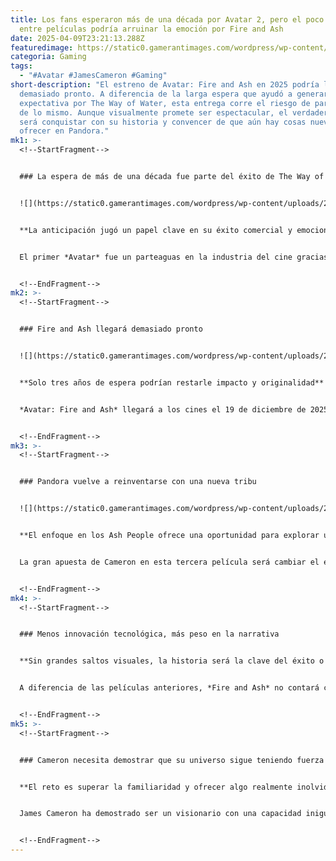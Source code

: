 ```yaml
---
title: Los fans esperaron más de una década por Avatar 2, pero el poco tiempo
  entre películas podría arruinar la emoción por Fire and Ash
date: 2025-04-09T23:21:13.288Z
featuredimage: https://static0.gamerantimages.com/wordpress/wp-content/uploads/2025/04/avatar-image-cropped.jpg?q=49&fit=crop&w=1140&h=&dpr=2
categoria: Gaming
tags:
  - "#Avatar #JamesCameron #Gaming"
short-description: "El estreno de Avatar: Fire and Ash en 2025 podría llegar
  demasiado pronto. A diferencia de la larga espera que ayudó a generar
  expectativa por The Way of Water, esta entrega corre el riesgo de parecer más
  de lo mismo. Aunque visualmente promete ser espectacular, el verdadero desafío
  será conquistar con su historia y convencer de que aún hay cosas nuevas que
  ofrecer en Pandora."
mk1: >-
  <!--StartFragment-->


  ### La espera de más de una década fue parte del éxito de The Way of Water


  ![](https://static0.gamerantimages.com/wordpress/wp-content/uploads/2023/01/avatar_-the-way-of-water_family.jpg?q=49&fit=crop&w=825&dpr=2)


  **La anticipación jugó un papel clave en su éxito comercial y emocional**


  El primer *Avatar* fue un parteaguas en la industria del cine gracias a sus revolucionarios efectos visuales. Su secuela, *The Way of Water*, llegó 13 años después, lo que permitió un salto tecnológico enorme y elevó la expectativa del público. El resultado fue un fenómeno cinematográfico que recaudó más de 2 mil millones de dólares. La larga espera generó conversaciones, teorías y entusiasmo que mantuvieron vivo el interés en la franquicia durante más de una década.


  <!--EndFragment-->
mk2: >-
  <!--StartFragment-->


  ### Fire and Ash llegará demasiado pronto


  ![](https://static0.gamerantimages.com/wordpress/wp-content/uploads/2025/02/avatar-2-photo-cropped.jpg?q=49&fit=crop&w=825&dpr=2)


  **Solo tres años de espera podrían restarle impacto y originalidad**


  *Avatar: Fire and Ash* llegará a los cines el 19 de diciembre de 2025, apenas tres años después de *The Way of Water*. Aunque esto podría parecer una decisión lógica para mantener el impulso, también corre el riesgo de agotar el interés del público. Las películas anteriores, aunque similares en ambientación, se sentían únicas gracias a los avances visuales y la frescura del regreso. Un lanzamiento tan cercano podría hacer que la tercera entrega se perciba como más de lo mismo.


  <!--EndFragment-->
mk3: >-
  <!--StartFragment-->


  ### Pandora vuelve a reinventarse con una nueva tribu


  ![](https://static0.gamerantimages.com/wordpress/wp-content/uploads/2025/04/avatar-fire-and-ash-exclusive-footage.jpg?q=49&fit=crop&w=825&dpr=2)


  **El enfoque en los Ash People ofrece una oportunidad para explorar un nuevo tono**


  La gran apuesta de Cameron en esta tercera película será cambiar el escenario. Los *Ash People*, una nueva tribu Na’vi, se convertirán en el centro de la historia. Esta decisión no solo amplía la mitología de Pandora, sino que introduce un tono más oscuro, según rumores. Esta novedad narrativa podría ser el salvavidas que la película necesita para diferenciarse de sus predecesoras y ofrecer una experiencia fresca a los espectadores.


  <!--EndFragment-->
mk4: >-
  <!--StartFragment-->


  ### Menos innovación tecnológica, más peso en la narrativa


  **Sin grandes saltos visuales, la historia será la clave del éxito o fracaso**


  A diferencia de las películas anteriores, *Fire and Ash* no contará con una evolución tecnológica notable debido al corto tiempo de producción. Esto significa que el peso total recaerá en el guion y en la profundidad emocional de los personajes. Si bien la estética visual será impactante, los fans ahora esperan una historia que esté a la altura y que justifique esta nueva aventura en Pandora.


  <!--EndFragment-->
mk5: >-
  <!--StartFragment-->


  ### Cameron necesita demostrar que su universo sigue teniendo fuerza


  **El reto es superar la familiaridad y ofrecer algo realmente inolvidable**


  James Cameron ha demostrado ser un visionario con una capacidad inigualable para sorprender. Pero en esta ocasión, debe superar la familiaridad de Pandora y evitar que el público sienta que ya lo ha visto todo. Si logra introducir conflictos más complejos, personajes memorables y una narrativa audaz, *Fire and Ash* podría consolidarse como una nueva joya de la franquicia. Sin embargo, si se apoya solo en lo visual, corre el riesgo de quedarse atrás en una industria que ya no se impresiona tan fácilmente.


  <!--EndFragment-->
---
```

